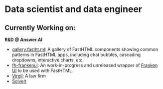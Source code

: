 # Data scientist and data engineer

## Currently Working on:

**R&D @ Answer.AI**
+ [gallery.fastht.ml](https://fasthtml.gallery): A gallery of FastHTML components showing common patterns in FastHTML apps, including chat bubbles, cascading dropdowns, interactive charts, etc.
+ [fh-frankenui](https://github.com/isaac-Flath/fh-frankenui): An work-in-progress and unreleased wrapper of [Franken UI](https://franken-ui.dev/) to be used with FastHTML.
+ [Virgil](https://tryvirgil.com/): A law firm
+ [SolveIt](https://solveit.fast.ai/)

